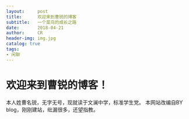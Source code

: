 ```yaml
---
layout:     post
title:      欢迎来到曹锐的博客
subtitle:   一个菜鸟的成长之路
date:       2018-04-21
author:     CR
header-img: img.jpg
catalog: true
tags:
- 闲聊
---
```

# 欢迎来到曹锐的博客！
本人姓曹名锐，无字无号，现就读于文澜中学，标准学生党。
本网站改编自BY blog，刚刚建站，纰漏很多，还望指教。
